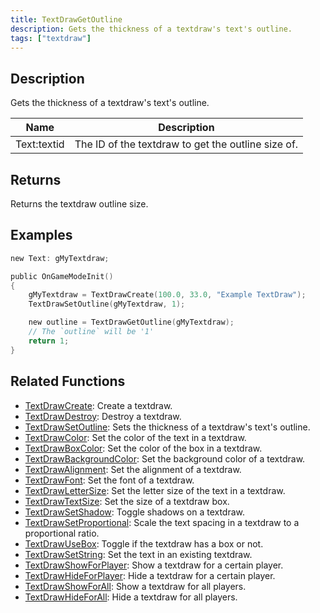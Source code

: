 ```yaml
---
title: TextDrawGetOutline
description: Gets the thickness of a textdraw's text's outline.
tags: ["textdraw"]
---
```


<VersionWarn version='omp v1.1.0.2612' />

## Description

Gets the thickness of a textdraw's text's outline.

| Name | Description                                                    |
| ---- | -------------------------------------------------------------- |
| Text:textid | The ID of the textdraw to get the outline size of. |

## Returns

Returns the textdraw outline size.

## Examples

```c
new Text: gMyTextdraw;

public OnGameModeInit()
{
    gMyTextdraw = TextDrawCreate(100.0, 33.0, "Example TextDraw");
    TextDrawSetOutline(gMyTextdraw, 1);

    new outline = TextDrawGetOutline(gMyTextdraw);
    // The `outline` will be '1'
    return 1;
}
```

## Related Functions

- [TextDrawCreate](TextDrawCreate): Create a textdraw.
- [TextDrawDestroy](TextDrawDestroy): Destroy a textdraw.
- [TextDrawSetOutline](TextDrawSetOutline): Sets the thickness of a textdraw's text's outline.
- [TextDrawColor](TextDrawColor): Set the color of the text in a textdraw.
- [TextDrawBoxColor](TextDrawBoxColor): Set the color of the box in a textdraw.
- [TextDrawBackgroundColor](TextDrawBackgroundColor): Set the background color of a textdraw.
- [TextDrawAlignment](TextDrawAlignment): Set the alignment of a textdraw.
- [TextDrawFont](TextDrawFont): Set the font of a textdraw.
- [TextDrawLetterSize](TextDrawLetterSize): Set the letter size of the text in a textdraw.
- [TextDrawTextSize](TextDrawTextSize): Set the size of a textdraw box.
- [TextDrawSetShadow](TextDrawSetShadow): Toggle shadows on a textdraw.
- [TextDrawSetProportional](TextDrawSetProportional): Scale the text spacing in a textdraw to a proportional ratio.
- [TextDrawUseBox](TextDrawUseBox): Toggle if the textdraw has a box or not.
- [TextDrawSetString](TextDrawSetString): Set the text in an existing textdraw.
- [TextDrawShowForPlayer](TextDrawShowForPlayer): Show a textdraw for a certain player.
- [TextDrawHideForPlayer](TextDrawHideForPlayer): Hide a textdraw for a certain player.
- [TextDrawShowForAll](TextDrawShowForAll): Show a textdraw for all players.
- [TextDrawHideForAll](TextDrawHideForAll): Hide a textdraw for all players.
